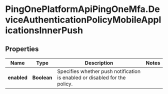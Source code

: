 # PingOnePlatformApiPingOneMfa.DeviceAuthenticationPolicyMobileApplicationsInnerPush

## Properties

Name | Type | Description | Notes
------------ | ------------- | ------------- | -------------
**enabled** | **Boolean** | Specifies whether push notification is enabled or disabled for the policy. | 


